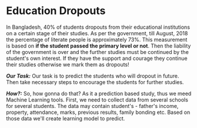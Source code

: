 # Education Dropouts

In Bangladesh, 40% of students dropouts from their educational institutions on a certain stage of their studies. As per the government, till August, 2018 the percentage of literate people is approximately 73%. This measurement is based on **if the student passed the primary level or not**. Then the liability of the government is over and the further studies must be continued by the student's own interest. If they have the support and courage they continue their studies otherwise we mark them as dropouts!
 
 ___Our Task:___ Our task is to predict the students who will dropout in future. Then take necessary steps to encourage the students for further studies.
 
 ___How?:___ So, how gonna do that? As it a prediction based study, thus we meed Machine Learning tools. First, we need to collect data from several schools for several students. The data may contain student's - father's income, property, attendance, marks, previous results, family bonding etc. Based on those data we'll create learning model to predict.    
